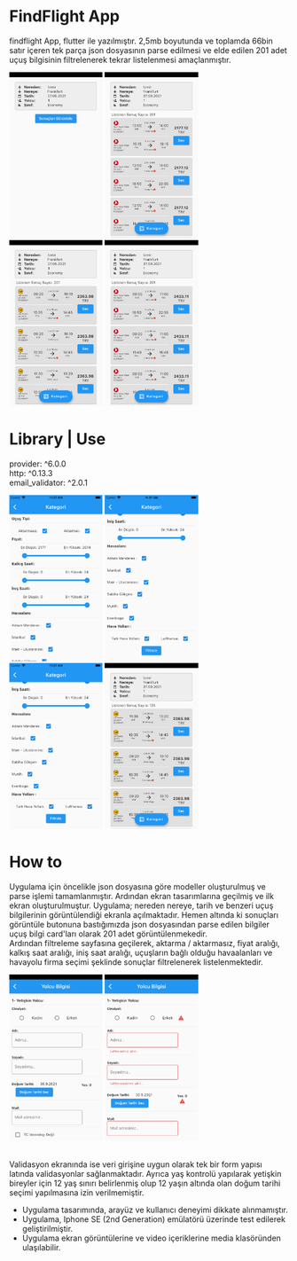 # FindFlight App

findflight App, flutter ile yazılmıştır. 2,5mb boyutunda ve toplamda 66bin satır içeren tek parça json dosyasının parse edilmesi ve elde edilen 201 adet uçuş bilgisinin filtrelenerek tekrar listelenmesi amaçlanmıştır.

<img src="media/1.png" alt="drawing" height="300"/> <img src="media/2.png" alt="drawing" height="300"/> <img src="media/3.png" alt="drawing" height="300"/> <img src="media/4.png" alt="drawing" height="300"/>

# Library | Use
provider: ^6.0.0
<br />http: ^0.13.3
<br />email_validator: ^2.0.1

<img src="media/5.png" alt="drawing" height="300"/> <img src="media/6.png" alt="drawing" height="300"/> <img src="media/6.png" alt="drawing" height="300"/> <img src="media/8.png" alt="drawing" height="300"/>

# How to
Uygulama için öncelikle json dosyasına göre modeller oluşturulmuş ve parse işlemi tamamlanmıştır. Ardından ekran tasarımlarına geçilmiş ve ilk ekran oluşturulmuştur. Uygulama; nereden nereye, tarih ve benzeri uçuş bilgilerinin görüntülendiği ekranla açılmaktadır. Hemen altında ki sonuçları görüntüle butonuna bastığımızda json dosyasından parse edilen bilgiler uçuş bilgi card'ları olarak 201 adet görüntülenmekedir.
<br />Ardından filtreleme sayfasına geçilerek, aktarma / aktarmasız, fiyat aralığı, kalkış saat aralığı, iniş saat aralığı, uçuşların bağlı olduğu havaalanları ve havayolu firma seçimi şeklinde sonuçlar filtrelenerek listelenmektedir.

<img src="media/9.png" alt="drawing" height="300"/> <img src="media/10.png" alt="drawing" height="300"/>

<br />Validasyon ekranında ise veri girişine uygun olarak tek bir form yapısı latında validasyonlar sağlanmaktadır. Ayrıca yaş kontrolü yapılarak yetişkin bireyler için 12 yaş sınırı belirlenmiş olup 12 yaşın altında olan doğum tarihi seçimi yapılmasına izin verilmemiştir.


- Uygulama tasarımında, arayüz ve kullanıcı deneyimi dikkate alınmamıştır.
- Uygulama, Iphone SE (2nd Generation) emülatörü üzerinde test edilerek geliştirilmiştir.
- Uygulama ekran görüntülerine ve video içeriklerine media klasöründen ulaşılabilir.
